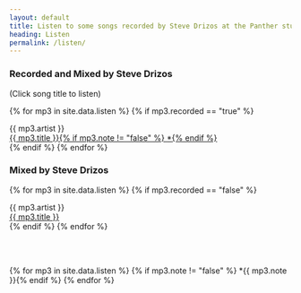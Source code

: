 ```yaml
---
layout: default
title: Listen to some songs recorded by Steve Drizos at the Panther studio 
heading: Listen
permalink: /listen/
---
```


<div class="row mt-2">
  <div class="col">
   <h3>Recorded and Mixed by Steve Drizos</h3> 
   <p>(Click song title to listen)</p>
  </div>
</div>  

{% for mp3 in site.data.listen %}
  {% if mp3.recorded == "true" %}
<div class="row mt-2">
  <div class="col">
   <span class="listen-artist">{{ mp3.artist }}</span>
  </div>
  <div class="col">
   <a href="{{ site.url | prepend: site.baseurl }}/assets/mp3/{{ mp3.mp3 }}" target="_blank" type="audio/mp3">
      <span class="listen-title">{{ mp3.title }}</span>{% if mp3.note != "false" %}&nbsp;<span>*</span>{% endif %}
   </a>
  </div>
</div>
  {% endif %}
{% endfor %}

<br>

<div class="row mt-2">
  <div class="col">
   <h3>Mixed by Steve Drizos</h3>
  </div>
</div>  

{% for mp3 in site.data.listen %}
  {% if mp3.recorded == "false" %}
<div class="row mt-2">
  <div class="col">
   <span class="listen-artist">{{ mp3.artist }}</span>
  </div>
  <div class="col">
   <a  href="{{ site.url | prepend: site.baseurl }}/assets/mp3/{{ mp3.mp3 }}" target="_blank" type="audio/mp3">
     <span class="listen-title">{{ mp3.title }}</span>   
   </a>
  </div>
</div>
  {% endif %}
{% endfor %}

<br><br>

{% for mp3 in site.data.listen %}
  {% if mp3.note != "false" %}<span> \*{{ mp3.note }}</span>{% endif %}
{% endfor %}


